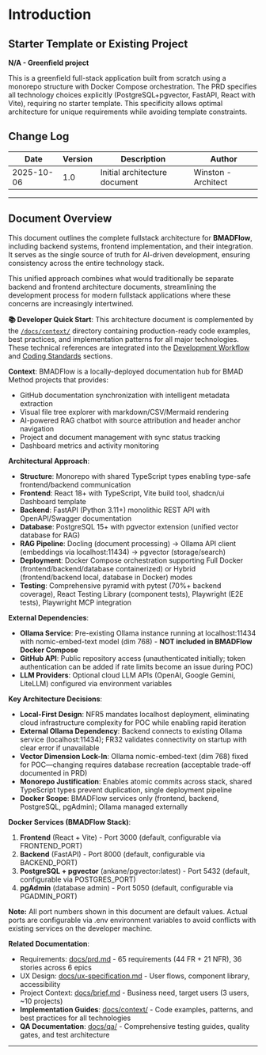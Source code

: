 # Introduction

## Starter Template or Existing Project

**N/A - Greenfield project**

This is a greenfield full-stack application built from scratch using a monorepo structure with Docker Compose orchestration. The PRD specifies all technology choices explicitly (PostgreSQL+pgvector, FastAPI, React with Vite), requiring no starter template. This specificity allows optimal architecture for unique requirements while avoiding template constraints.

## Change Log

| Date | Version | Description | Author |
|------|---------|-------------|--------|
| 2025-10-06 | 1.0 | Initial architecture document | Winston - Architect |

---

## Document Overview

This document outlines the complete fullstack architecture for **BMADFlow**, including backend systems, frontend implementation, and their integration. It serves as the single source of truth for AI-driven development, ensuring consistency across the entire technology stack.

This unified approach combines what would traditionally be separate backend and frontend architecture documents, streamlining the development process for modern fullstack applications where these concerns are increasingly intertwined.

**📚 Developer Quick Start**: This architecture document is complemented by the [`/docs/context/`](context/) directory containing production-ready code examples, best practices, and implementation patterns for all major technologies. These technical references are integrated into the [Development Workflow](#development-workflow) and [Coding Standards](#coding-standards) sections.

**Context**: BMADFlow is a locally-deployed documentation hub for BMAD Method projects that provides:
- GitHub documentation synchronization with intelligent metadata extraction
- Visual file tree explorer with markdown/CSV/Mermaid rendering
- AI-powered RAG chatbot with source attribution and header anchor navigation
- Project and document management with sync status tracking
- Dashboard metrics and activity monitoring

**Architectural Approach**:
- **Structure**: Monorepo with shared TypeScript types enabling type-safe frontend/backend communication
- **Frontend**: React 18+ with TypeScript, Vite build tool, shadcn/ui Dashboard template
- **Backend**: FastAPI (Python 3.11+) monolithic REST API with OpenAPI/Swagger documentation
- **Database**: PostgreSQL 15+ with pgvector extension (unified vector database for RAG)
- **RAG Pipeline**: Docling (document processing) → Ollama API client (embeddings via localhost:11434) → pgvector (storage/search)
- **Deployment**: Docker Compose orchestration supporting Full Docker (frontend/backend/database containerized) or Hybrid (frontend/backend local, database in Docker) modes
- **Testing**: Comprehensive pyramid with pytest (70%+ backend coverage), React Testing Library (component tests), Playwright (E2E tests), Playwright MCP integration

**External Dependencies**:
- **Ollama Service**: Pre-existing Ollama instance running at localhost:11434 with nomic-embed-text model (dim 768) - **NOT included in BMADFlow Docker Compose**
- **GitHub API**: Public repository access (unauthenticated initially; token authentication can be added if rate limits become an issue during POC)
- **LLM Providers**: Optional cloud LLM APIs (OpenAI, Google Gemini, LiteLLM) configured via environment variables

**Key Architecture Decisions**:
- **Local-First Design**: NFR5 mandates localhost deployment, eliminating cloud infrastructure complexity for POC while enabling rapid iteration
- **External Ollama Dependency**: Backend connects to existing Ollama service (localhost:11434); FR32 validates connectivity on startup with clear error if unavailable
- **Vector Dimension Lock-In**: Ollama nomic-embed-text (dim 768) fixed for POC—changing requires database recreation (acceptable trade-off documented in PRD)
- **Monorepo Justification**: Enables atomic commits across stack, shared TypeScript types prevent duplication, single deployment pipeline
- **Docker Scope**: BMADFlow services only (frontend, backend, PostgreSQL, pgAdmin); Ollama managed externally

**Docker Services (BMADFlow Stack)**:
1. **Frontend** (React + Vite) - Port 3000 (default, configurable via FRONTEND_PORT)
2. **Backend** (FastAPI) - Port 8000 (default, configurable via BACKEND_PORT)
3. **PostgreSQL + pgvector** (ankane/pgvector:latest) - Port 5432 (default, configurable via POSTGRES_PORT)
4. **pgAdmin** (database admin) - Port 5050 (default, configurable via PGADMIN_PORT)

**Note:** All port numbers shown in this document are default values. Actual ports are configurable via .env environment variables to avoid conflicts with existing services on the developer machine.

**Related Documentation**:
- Requirements: [docs/prd.md](docs/prd.md) - 65 requirements (44 FR + 21 NFR), 36 stories across 6 epics
- UX Design: [docs/ux-specification.md](docs/ux-specification.md) - User flows, component library, accessibility
- Project Context: [docs/brief.md](docs/brief.md) - Business need, target users (3 users, ~10 projects)
- **Implementation Guides**: [docs/context/](context/) - Code examples, patterns, and best practices for all technologies
- **QA Documentation**: [docs/qa/](../qa/) - Comprehensive testing guides, quality gates, and test architecture

---

